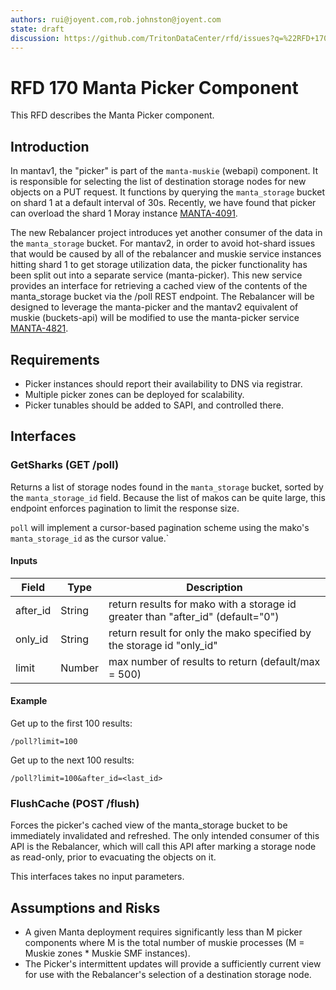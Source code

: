 ```yaml
---
authors: rui@joyent.com,rob.johnston@joyent.com
state: draft
discussion: https://github.com/TritonDataCenter/rfd/issues?q=%22RFD+170%22
---
```


<!--
    This Source Code Form is subject to the terms of the Mozilla Public
    License, v. 2.0. If a copy of the MPL was not distributed with this
    file, You can obtain one at http://mozilla.org/MPL/2.0/.
-->

<!--
    Copyright 2020 Joyent, Inc.
-->

# RFD 170 Manta Picker Component

This RFD describes the Manta Picker component.

## Introduction

In mantav1, the "picker" is part of the `manta-muskie` (webapi) component.  It is responsible for selecting the list of destination storage nodes for new objects on a PUT request.  It functions by querying the `manta_storage` bucket on shard 1 at a default interval of 30s.  Recently, we have found that picker can
overload the shard 1 Moray instance [MANTA-4091].

The new Rebalancer project introduces yet another consumer of the data in the ```manta_storage``` bucket.  For mantav2, in order to avoid hot-shard issues that would be caused by all of the rebalancer and muskie service instances hitting shard 1 to get storage utilization data, the picker functionality has been split out into a separate service (manta-picker).  This new service provides an interface for retrieving a cached view of the contents of the manta_storage bucket via the /poll REST endpoint.  The Rebalancer will be designed to leverage the manta-picker and the mantav2 equivalent of muskie (buckets-api) will be modified to use the manta-picker service [MANTA-4821].



## Requirements

- Picker instances should report their availability to DNS via registrar.
- Multiple picker zones can be deployed for scalability.
- Picker tunables should be added to SAPI, and controlled there. 



## Interfaces

### GetSharks (GET /poll)
Returns a list of storage nodes found in the `manta_storage` bucket, sorted by the ```manta_storage_id``` field.  Because the list of makos can be quite large, this endpoint enforces pagination to limit the response size.

```poll``` will implement a cursor-based pagination scheme using the mako's ```manta_storage_id``` as the cursor value.`

#### Inputs
| Field    | Type   | Description                                                  |
| -------- | ------ | ------------------------------------------------------------ |
| after_id | String | return results for mako with a storage id greater than "after_id" (default="0") |
| only_id  | String | return result for only the mako specified by the storage id "only_id" |
| limit    | Number | max number of results to return (default/max = 500)          |

#### Example

Get up to the first 100 results:

    /poll?limit=100

Get up to the next 100 results:

```/poll?limit=100&after_id=<last_id>```

### FlushCache (POST /flush)

Forces the picker's cached view of the manta_storage bucket to be immediately invalidated and refreshed.  The only intended consumer of this API is the Rebalancer, which will call this API after marking a storage node as read-only, prior to evacuating the objects on it.

This interfaces takes no input parameters.

## Assumptions and Risks

- A given Manta deployment requires significantly less than M picker components
where M is the total number of muskie processes (M = Muskie zones * Muskie SMF
instances).
- The Picker's intermittent updates will provide a sufficiently current view for
use with the Rebalancer's selection of a destination storage node. 




[MANTA-4091]: https://mnx.atlassian.net/browse/MANTA-4091
[MANTA-4821]: https://mnx.atlassian.net/browse/MANTA-4821
[RFD 162]: https://github.com/TritonDataCenter/rfd/blob/master/rfd/0162/README.md
